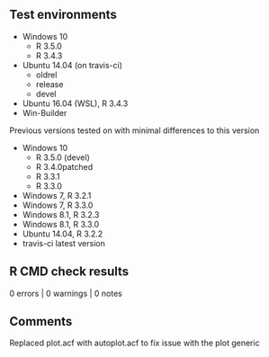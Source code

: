 ## Test environments
- Windows 10
    - R 3.5.0
    - R 3.4.3
- Ubuntu 14.04 (on travis-ci)
    - oldrel
    - release
    - devel
- Ubuntu 16.04 (WSL), R 3.4.3
- Win-Builder

Previous versions tested on with minimal differences to this version
- Windows 10
    - R 3.5.0 (devel)
    - R 3.4.0patched
    - R 3.3.1
    - R 3.3.0
- Windows 7, R 3.2.1
- Windows 7, R 3.3.0
- Windows 8.1, R 3.2.3
- Windows 8.1, R 3.3.0
- Ubuntu 14.04, R 3.2.2
- travis-ci latest version

## R CMD check results

0 errors | 0 warnings | 0 notes

## Comments

Replaced plot.acf with autoplot.acf to fix issue with the plot generic
